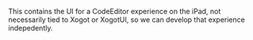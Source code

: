 This contains the UI for a CodeEditor experience on the iPad, not necessarily tied to Xogot or XogotUI,
so we can develop that experience indepedently.

